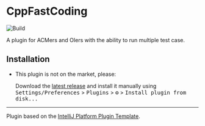 # CppFastCoding

![Build](https://github.com/virtualGraviton/CppFastCoding/workflows/Build/badge.svg)

<!-- Plugin description -->
A plugin for ACMers and OIers with the ability to run multiple test case.
<!-- Plugin description end -->


## Installation

- This plugin is not on the market, please:

  Download the [latest release](https://github.com/virtualGraviton/cppFastCodingTemplate/releases/latest) and install it
  manually using
  <kbd>Settings/Preferences</kbd> > <kbd>Plugins</kbd> > <kbd>⚙️</kbd> > <kbd>Install plugin from disk...</kbd>

---
Plugin based on the [IntelliJ Platform Plugin Template][template].

[template]: https://github.com/JetBrains/intellij-platform-plugin-template
[docs:plugin-description]: https://plugins.jetbrains.com/docs/intellij/plugin-user-experience.html#plugin-description-and-presentation
